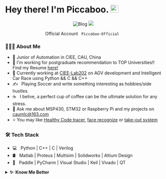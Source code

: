 
# Hey there! I'm Piccaboo. <img src="https://media.giphy.com/media/hvRJCLFzcasrR4ia7z/giphy.gif" width="25px"></a>
<p align="center">
	<img src="https://img.shields.io/badge/blog-1000+%20pageview-green" alt="Blog"></a>
	<a href="mailto:caumlc@163.com"><img src="https://img.shields.io/badge/-caumlc@163.com-c14438?style=flat-square&logo=Gmail&logoColor=white&link=mailto:caumlc@163.com"></a>
</p>

<p align="center">
	<p align="center">Official Account <code> Piccaboo-Official </code></p>
</p>

<h3> 👨🏻‍💻 About Me </h3>

- 🔭 Junior of Automation in CIEE, CAU, China
- 🙋 I'm working for postgraduate recommendation to TOP Universities!! Find my Resume [here!](https://github.com/Piccabo0/Piccabo0/blob/main/MyResume.pdf) 
- 🌱 Currently working at [CIEE-Lab202](https://http://ciee.cau.edu.cn/) on AGV development and Intelligent Car Race using Python && C && C++
- ✍️ &nbsp; Playing Soccer and write something interesting as hobbies/side hustles.
- ☕ &nbsp; I belive, a perfect cup of coffee can be the ultimate solution for any stress. 
- 💬 Ask me about MSP430, STM32 or Raspberry Pi and my projects on caumlc@163.com
- :star: You may like [Healthy Code tracer](https://github.com/haoruilee/M5Stack_Healthy_code_tracer), [face recognize](https://github.com/haoruilee/Face_recognize)  or [take-out system](https://github.com/haoruilee/ZuiSuWaiMai-MFC)


<h3>🛠 Tech Stack</h3>

- 💻 &nbsp; Python | C++ | C | Verilog  
- 🛢 &nbsp; Matlab | Proteus | Multisim | Solidworks | Altium Design
- 🔧 &nbsp; Paddle | PyCharm | Visual Studio | Keil | Vivado | QT

<details>
  <summary><b>✨&nbsp;&nbsp;Know&nbsp;Me&nbsp;Better</b></summary>
  <br/>

I am a Full Stack Developer developer in Automatic Control Field.

### My Projects
All of my projects will be released as open-source on GitHub, this includes some of my GitHub trending projects:

- [Raspberry Pi](https://github.com/gautamkrishnar/nothing-private) - It is an intelligent vehicle based on RFID and CV and I used Raspberry Pi 4B to develop it. Based on RFID tag and QR code, the vehicle can realize intelligent guidance function in a fixed environment. Based on infrared & ultrasonic sensor group, steering gear and USB camera, the vehicle can also realize intelligent obstacle avoidance function.
- [IoT&MSP430](https://github.com/) - It is a home intelligent henhouse monitoring and control system. I use MSP430 board to realize the interconnection of "edge, mobile and cloud terminal". At the edge, the monitoring and real-time display of environmental factors, data storage and the development of early warning system are realized. In the mobile terminal, I used QT to develop the upper computer control software, realizing the monitoring of the system by UART / TCP. On the cloud, Alibaba cloud platform is used to save and display historical data.
- [STM32](https://github.com/) - A browser extension for the Motrix Download Manager. It now has more than 9K+ users worldwide.
- [Matlab](https://github.com/) - A browser extension that adds filtering to the Github news feeds. 
	
### Awards and Scholarships
- Won the 3rd Award of the 2021 China College Students' 'Internet+' Innovation and Entrepreneurship Competition
- Won the Honorable Price of Mathematical Contest In Modeling
- Won the 1st Award of China Agriculture University Modeling Contest

- National Scholarships
- Presidential Fellowship (Awarded to 20 students of the whole school each year )
- Jinlongyu Scholarships
- Academic first-class scholarship
	
</details> 

<!--
</p>
	<p align="center"><code>⬇️  click the image to quickly chat with me or some anon here! ⬇️</code></p>
	<p align="center"><a href="https://chat.getloli.com/room/@haoruilee.github?title=lee%E7%9A%84Github%E7%95%99%E8%A8%80%E6%9D%BF"><img src="https://chat.getloli.com/room/@haoruilee.github/svg?width=500&height=280&limit=20&theme=light&title=haoruilee@github:%20~&fontSize=13" alt="chatroom"></a></p>
</p>
-->
